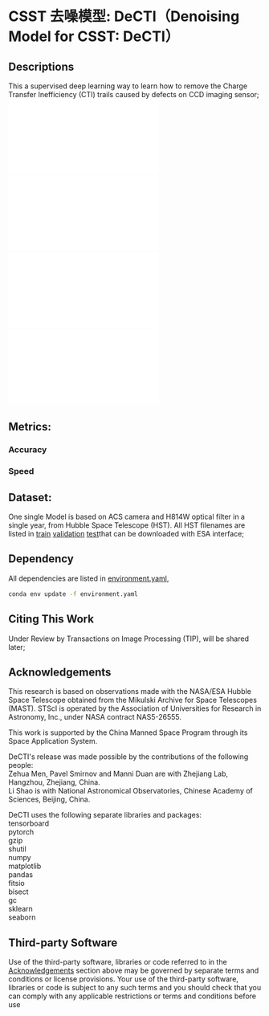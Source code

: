 # CSST 去噪模型: DeCTI（Denoising Model for CSST: DeCTI）

## Descriptions
This a supervised deep learning way to learn how to remove the Charge Transfer Inefficiency (CTI) trails caused by defects on CCD imaging sensor;
![Raw](figs/vis_lq.pdf) ![predction](figs/vis_pr.pdf) !["ground truth"](figs/vis_gt.pdf) !["value comparement"](figs/vis_value.pdf)
## Metrics:
### Accuracy
### Speed
## Dataset:
One single Model is based on ACS camera and H814W optical filter in a single year, from Hubble Space Telescope (HST).
All HST filenames are listed in [train](config/train.csv) [validation](config/val.csv) [test](config/test.csv)that can be downloaded with ESA interface;

## Dependency
All dependencies are listed in [environment.yaml](environment.yaml),  
```bash
conda env update -f environment.yaml
```

## Citing This Work
Under Review by Transactions on Image Processing (TIP), will be shared later;

## Acknowledgements
This research is based on observations made with the NASA/ESA Hubble Space Telescope obtained from the Mikulski Archive for Space Telescopes (MAST). STScI is operated by the Association of Universities for Research in Astronomy, Inc., under NASA contract NAS5-26555.

This work is supported by the China Manned Space Program through its Space Application System.

DeCTI's release was made possible by the contributions of the following people:  
Zehua Men, Pavel Smirnov and Manni Duan are with Zhejiang Lab, Hangzhou, Zhejiang, China.  
Li Shao is with National Astronomical Observatories, Chinese Academy of Sciences, Beijing, China.

DeCTI uses the following separate libraries and packages:  
tensorboard  
pytorch  
gzip  
shutil  
numpy  
matplotlib  
pandas  
fitsio  
bisect  
gc  
sklearn  
seaborn

## Third-party Software
Use of the third-party software, libraries or code referred to in the [Acknowledgements](#Acknowledgements) section above may be governed by separate terms and conditions or license provisions. Your use of the third-party software, libraries or code is subject to any such terms and you should check that you can comply with any applicable restrictions or terms and conditions before use
